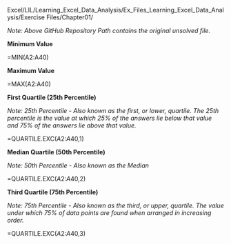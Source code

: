 Excel/LIL/Learning_Excel_Data_Analysis/Ex_Files_Learning_Excel_Data_Analysis/Exercise Files/Chapter01/

*Note: Above GitHub Repository Path contains the original unsolved file.*

**Minimum Value**

=MIN(A2:A40)

**Maximum Value**

=MAX(A2:A40)

**First Quartile (25th Percentile)**

*Note: 25th Percentile - Also known as the first, or lower, quartile. The 25th percentile is the value at which 25% of the answers lie below that value and 75% of the answers lie above that value.*

=QUARTILE.EXC($A$2:$A$40,1)

**Median Quartile (50th Percentile)**

*Note: 50th Percentile - Also known as the Median*

=QUARTILE.EXC($A$2:$A$40,2)

**Third Quartile (75th Percentile)**

*Note: 75th Percentile - Also known as the third, or upper, quartile. The value under which 75% of data points are found when arranged in increasing order.*

=QUARTILE.EXC($A$2:$A$40,3)
